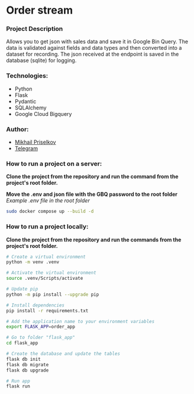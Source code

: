 # Order stream #

### Project Description ###
Allows you to get json with sales data and save it in Google Bin Query. The data is validated against fields and data types and then converted into a dataset for recording. The json received at the endpoint is saved in the database (sqlite) for logging.

### Technologies:
- Python
- Flask
- Pydantic
- SQLAlchemy
- Google Cloud Bigquery

### Author:
- [Mikhail Priselkov](https://github.com/BaronFAS)
- [Telegram](https://t.me/def_misha_work)

### How to run a project on a server: ###

**Clone the project from the repository and run the command from the project's root folder.**

**Move the .env and json file with the GBQ password to the root folder**
*Example .env file in the root folder*

```bash
sudo docker compose up --build -d
```

### How to run a project locally: ###

**Clone the project from the repository and run the commands from the project's root folder.**

```bash
# Create a virtual environment
python -m venv .venv
```

```bash
# Activate the virtual environment
source .venv/Scripts/activate
```

```bash
# Update pip
python -m pip install --upgrade pip
```

```bash
# Install dependencies
pip install -r requirements.txt
```

```bash
# Add the application name to your environment variables
export FLASK_APP=order_app
```

```bash
# Go to folder "flask_app"
cd flask_app
```

```bash
# Create the database and update the tables
flask db init
flask db migrate
flask db upgrade
```

```bash
# Run app
flask run
```
